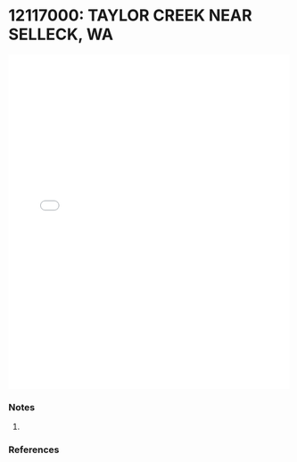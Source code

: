 # 12117000: TAYLOR CREEK NEAR SELLECK, WA

<iframe src="/_static/stations/12117000_fdc.html" width="100%" height="600" frameborder="0"></iframe>

### Notes
1. 

### References

